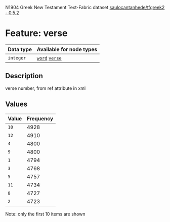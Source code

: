 <p>N1904 Greek New Testament Text-Fabric dataset <a href="https://github.com/saulocantanhede/tfgreek2">saulocantanhede/tfgreek2 - 0.5.2</a></p>

<h1>Feature: verse</h1>

<table>
<thead>
<tr>
  <th>Data type</th>
  <th>Available for node types</th>
</tr>
</thead>
<tbody>
<tr>
  <td><code>integer</code></td>
  <td><A HREF="featurebynodetype.md#word"><code>word</code></A> <A HREF="featurebynodetype.md#verse"><code>verse</code></A></td>
</tr>
</tbody>
</table>

<h2>Description</h2>

<p>verse number, from ref attribute in xml</p>

<h2>Values</h2>

<table>
<thead>
<tr>
  <th>Value</th>
  <th>Frequency</th>
</tr>
</thead>
<tbody>
<tr>
  <td><code>10</code></td>
  <td>4928</td>
</tr>
<tr>
  <td><code>12</code></td>
  <td>4910</td>
</tr>
<tr>
  <td><code>4</code></td>
  <td>4800</td>
</tr>
<tr>
  <td><code>9</code></td>
  <td>4800</td>
</tr>
<tr>
  <td><code>1</code></td>
  <td>4794</td>
</tr>
<tr>
  <td><code>3</code></td>
  <td>4768</td>
</tr>
<tr>
  <td><code>5</code></td>
  <td>4757</td>
</tr>
<tr>
  <td><code>11</code></td>
  <td>4734</td>
</tr>
<tr>
  <td><code>8</code></td>
  <td>4727</td>
</tr>
<tr>
  <td><code>2</code></td>
  <td>4723</td>
</tr>
</tbody>
</table>

<p>Note: only the first 10 items are shown</p>
